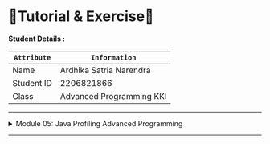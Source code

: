 # 📝Tutorial & Exercise📝

**Student Details :**

|  `Attribute`  | `Information`              |
|---------------|----------------------------|
| Name          | Ardhika Satria Narendra    |
| Student ID    | 2206821866                 |
| Class         | Advanced Programming KKI   |

---
<details>
<summary>Module 05: Java Profiling 
Advanced Programming</summary>

### -> Screenshots
```/all-student```
![img.png](img.png)

![img_1.png](img_1.png)

```/all-student-name```
![img_2.png](img_2.png)

![img_3.png](img_3.png)

```highest-gpa```
![img_4.png](img_4.png)

![img_5.png](img_5.png)

### -> Optimization Results
```/all-student```
![img_6.png](img_6.png)

```/all-student-name```
![img_7.png](img_7.png)

```highest-gpa```
![img_8.png](img_8.png)

## Questions and Answers

### -> Reflection 

1. What is the difference between the approach of performance testing with Jmeter profiling with intelliJ profiler in the context of optimizing application performance? 
    JMeter is best for understanding how an application performs under pressure or high load, and it's useful for mirroring actual events and traffic situations. It helps the external identification of performance limitations relating to scalability. With IntelliJ Profiler, users can look into the inner workings of the application code in more detail. It demonstrates how quickly and effectively the code uses memory. It detects which code parts need improvement. By simply merging JMeter and IntelliJ Profiler provides an effective approach for improving the performance of applications. Where the issues happen during load can be found with JMeter, and at the code and resource use level, IntelliJ Profiler explains why those issues appear.

2. How does the profiling process help you in identifying and understanding the weak points in your application?
   Profiling closely monitors the application's performance in real time, allowing users to focus on the problem area. It's like having a health check-up for your app, where you get to see which parts are not working as they should.

3. Do you think IntelliJ Profiler is effective in assisting you to analyze and identify bottlenecks in your application code?
   Yes, I feel that  IntelliJ Profiler is a useful tool for analyzing and finding bottlenecks in application code. It helps identify and quickly solve specific issues by giving clear insights into resource utilization and performance issues directly within the development environment.

4. What are the main challenges you face when conducting performance testing and profiling, and how do you overcome these challenges?
   The biggest difficulties I faced while testing and analyzing Intellij profiling functionality is correctly interpreting data. It’s very overwhelming to deal with the vast amount of data generated. To figure out how to solve this, I used visualization tools and focused on key performance indicators. I also talked about this with my private mentor.

5. What are the main benefits you gain from using IntelliJ Profiler for profiling your application code?
   The biggest benefit I got from using IntelliJ Profiler is a deep understanding of code execution problems. It easily integrates with my development environment, allowing me to identify and solve memory leaks and other issues straight to my codes. Without having to modify contexts or tools, this quick response process allows me to make adjustments on the spot, easily improving the productivity and dependability of my programmes.

6. How do you handle situations where the results from profiling with IntelliJ Profiler are not entirely consistent with findings from performance testing using JMeter?
   When IntelliJ Profiler and JMeter show different results, I double-check their settings to make sure they match situations that are actual. I remember IntelliJ focused on specific code parts, while JMeter evaluates the overall performance of the project. By comparing and adjusting both tests, I discover and fix the issues that caused that difference, making my optimisation plans more complete.

7. What strategies do you implement in optimizing application code after analyzing results from performance testing and profiling? How do you ensure the changes you make do not affect the application's functionality?
   After reviewing profiling and performance testing, I focused on improving the slow parts of the code without affecting what it does. I deploy automated tests to make sure that the software keeps running as planned. This allows me to securely speed up the programme without harming its functionality.

</details>

---